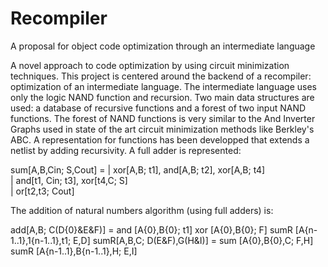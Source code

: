 # Recompiler
A proposal for object code optimization through an intermediate language

A novel approach to code optimization by using circuit minimization techniques.
This project is centered around the backend of a recompiler: optimization of an intermediate language.
The intermediate language uses only the logic NAND function and recursion.
Two main data structures are used: a database of recursive functions and a forest of two input NAND functions.
The forest of NAND functions is very similar to the And Inverter Graphs used in state of the art circuit minimization methods like  Berkley's ABC.
A representation for functions has been developped that extends a netlist by adding recursivity.
A full adder is represented:

sum[A,B,Cin; S,Cout] = 
|    xor[A,B; t1], and[A,B; t2], xor[A,B; t4]  
|    and[t1, Cin; t3], xor[t4,C; S]  
|    or[t2,t3; Cout]  
    
The addition of natural numbers algorithm (using full adders) is:

add[A,B; C(D{0}&E&F)] =
		and [A{0},B{0}; t1] xor [A{0},B{0}; F]
		sumR [A{n-1..1},1{n-1..1},t1; E,D]
sumR[A,B,C; D(E&F),G(H&I)] =
		sum [A{0},B{0},C; F,H]
	  sumR [A{n-1..1},B{n-1..1},H; E,I]

